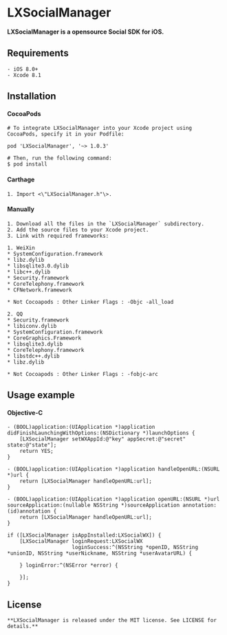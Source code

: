 LXSocialManager
==============

**LXSocialManager is a opensource Social SDK for iOS.**  

## Requirements
    - iOS 8.0+
    - Xcode 8.1


## Installation

#### CocoaPods
    # To integrate LXSocialManager into your Xcode project using CocoaPods, specify it in your Podfile:

    pod 'LXSocialManager', '~> 1.0.3'

    # Then, run the following command:
    $ pod install

#### Carthage
    1. Import <\"LXSocialManager.h"\>.

#### Manually

    1. Download all the files in the `LXSocialManager` subdirectory.
    2. Add the source files to your Xcode project.
    3. Link with required frameworks:
    
    1. WeiXin
    * SystemConfiguration.framework
    * libz.dylib
    * libsqlite3.0.dylib
    * libc++.dylib
    * Security.framework
    * CoreTelephony.framework
    * CFNetwork.framework
    
    * Not Cocoapods : Other Linker Flags : -Objc -all_load

    2. QQ
    * Security.framework
    * libiconv.dylib
    * SystemConfiguration.framework
    * CoreGraphics.Framework
    * libsqlite3.dylib
    * CoreTelephony.framework
    * libstdc++.dylib
    * libz.dylib

    * Not Cocoapods : Other Linker Flags : -fobjc-arc

## Usage example

#### Objective-C
```objc
- (BOOL)application:(UIApplication *)application didFinishLaunchingWithOptions:(NSDictionary *)launchOptions {
    [LXSocialManager setWXAppId:@"key" appSecret:@"secret" state:@"state"];
    return YES;
}

- (BOOL)application:(UIApplication *)application handleOpenURL:(NSURL *)url {
    return [LXSocialManager handleOpenURL:url];
}

- (BOOL)application:(UIApplication *)application openURL:(NSURL *)url sourceApplication:(nullable NSString *)sourceApplication annotation:(id)annotation {
    return [LXSocialManager handleOpenURL:url];
}

if ([LXSocialManager isAppInstalled:LXSocialWX]) {
    [LXSocialManager loginRequest:LXSocialWX
                     loginSuccess:^(NSString *openID, NSString *unionID, NSString *userNickname, NSString *userAvatarURL) {

    } loginError:^(NSError *error) {

    }];
}
```

## License
    **LXSocialManager is released under the MIT license. See LICENSE for details.**
